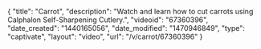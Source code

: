 {
    "title": "Carrot",
    "description": "Watch and learn how to cut carrots using Calphalon Self-Sharpening Cutlery.",
    "videoid": "67360396",
    "date_created": "1440165056",
    "date_modified": "1470946849",
    "type": "captivate",
    "layout": "video",
    "url": "\/v\/carrot\/67360396"
}
